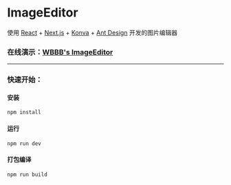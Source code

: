 # ImageEditor
使用 [React](https://zh-hans.react.dev/) + [Next.js](https://www.nextjs.cn/) + [Konva](https://konvajs.org/docs/react/Intro.html) + [Ant Design](https://ant-design.antgroup.com/index-cn) 开发的图片编辑器

### 在线演示：[WBBB's ImageEditor](http://wbbb.plus/ps)
<hr>

### 快速开始：
#### 安装
```
npm install
```
#### 运行
```
npm run dev
```

#### 打包编译
```
npm run build
```
